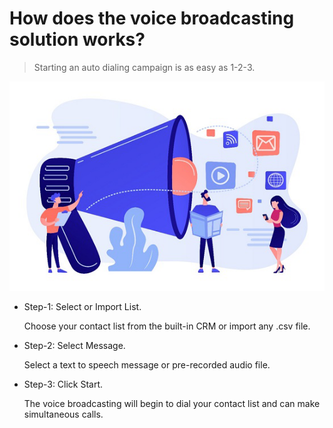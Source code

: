 # How does the voice broadcasting solution works?

>Starting an auto dialing campaign is as easy as 1-2-3.

![image](img/19.png)


- Step-1: Select or Import List.

   Choose your contact list from the built-in CRM or import any .csv file.

- Step-2: Select Message.

	Select a text to speech message or pre-recorded audio file.

- Step-3: Click Start.
 
 	The voice broadcasting will begin to dial your contact list and can make simultaneous calls.



